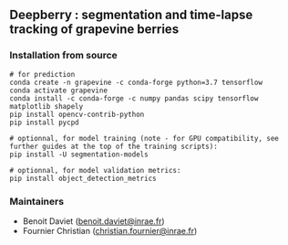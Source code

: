 ## Deepberry : segmentation and time-lapse tracking of grapevine berries

### Installation from source

    # for prediction
    conda create -n grapevine -c conda-forge python=3.7 tensorflow
    conda activate grapevine
    conda install -c conda-forge -c numpy pandas scipy tensorflow matplotlib shapely
    pip install opencv-contrib-python
    pip install pycpd

    # optionnal, for model training (note - for GPU compatibility, see further guides at the top of the training scripts): 
    pip install -U segmentation-models

    # optionnal, for model validation metrics:
    pip install object_detection_metrics

### Maintainers

* Benoit Daviet (benoit.daviet@inrae.fr)
* Fournier Christian (christian.fournier@inrae.fr)




